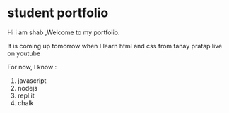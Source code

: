 # student portfolio 

Hi i am shab ,Welcome to my portfolio.

It is coming up tomorrow when I learn html and css from tanay pratap live on youtube

For now, I know :

1. javascript
1. nodejs 
3. repl.it
5. chalk



